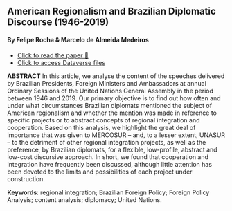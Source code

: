 ## American Regionalism and Brazilian Diplomatic Discourse (1946-2019) 
#### By Felipe Rocha & Marcelo de Almeida Medeiros

* [Click to read the paper 📑](https://doi.org/10.1590/s0102-8529.2019430100002) 
* [Click to access Dataverse files](https://doi.org/10.7910/DVN/9WLKRO)

**ABSTRACT**
In this article, we analyse the content of the speeches delivered by Brazilian Presidents, Foreign Ministers and Ambassadors at annual Ordinary Sessions of the United Nations General Assembly in the period between 1946 and 2019. Our primary objective is to find out how often and under what circumstances Brazilian diplomats mentioned the subject of American regionalism and whether the mention was made in reference to specific projects or to abstract concepts of regional integration and cooperation. Based on this analysis, we highlight the great deal of importance that was given to MERCOSUR – and, to a lesser extent, UNASUR – to the detriment of other regional integration projects, as well as the preference, by Brazilian diplomats, for a flexible, low-profile, abstract and low-cost discursive approach. In short, we found that cooperation and integration have frequently been discussed, although little attention has been devoted to the limits and possibilities of each project under construction.

**Keywords**: regional integration; Brazilian Foreign Policy; Foreign Policy Analysis; content analysis; diplomacy; United Nations.

